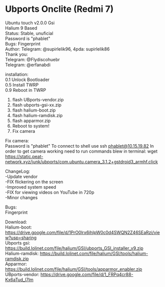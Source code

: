 # Ubports Onclite (Redmi 7)
Ubuntu touch v2.0.0 Gsi                                                      
Halium 9 Based                                                            
Status: Stable, unuficial                                      
Password is "phablet"                             
Bugs: Fingerprint                                            
Author: Telegram: @supirlelik96, 4pda: supirlelik86    
Thank you:                                            
Telegram:  @Flydiscohuebr                                                                   
Telegram:  @erfanabdi                               


installation:                     
0.1 Unlock Bootloader               
0.5 Install TWRP          
0.9 Reboot in TWRP        
1. flash UBports-vendor.zip
2. flash ubports-gsi-xx.zip
3. flash halium-boot.zip
4. flash halium-ramdisk.zip
5. flash apparmor.zip
6. Reboot to system!
7. Fix camera

Fix camera:                                                         
    Password is "phablet"
    To connect to shell use ssh phablet@10.15.19.82
    In order to get camera working need to run commands blew in terminal:
wget https://static.peat-network.xyz/junk/ubports/com.ubuntu.camera_3.1.2+gstdroid3_armhf.click

ChangeLog:                                                          
-Update vendor                                 
-FIX flickering on the screen                 
-Improved system speed                        
-FIX for viewing videos on YouTube in 720p    
-Minor changes

Bugs:                                   
Fingerprint                               

Download:                                                                                         
Halium-boot: https://drive.google.com/file/d/1PrO0lrx6ihIpW0c0d4SWQN2Z46SEaRzi/view?usp=sharing                                        
Ubports gsi: https://build.lolinet.com/file/halium/GSI/ubports_GSI_installer_v9.zip                                              
Halium-ramdisk: https://build.lolinet.com/file/halium/GSI/tools/halium-ramdisk.zip                                      
Apparmor: https://build.lolinet.com/file/halium/GSI/tools/apparmor_enabler.zip                                       
UBports-vendor: https://drive.google.com/file/d/1_FRPq4cr88-Kx6aTud_l7lm                                         
